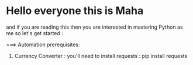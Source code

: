 # Hello everyone this is Maha 
and if you are reading this then you are interested in mastering Python as me 
so let's get started :

===> Automation prerequisites:
1) Currency Converter :
     you'll need to install requests : pip install requests
